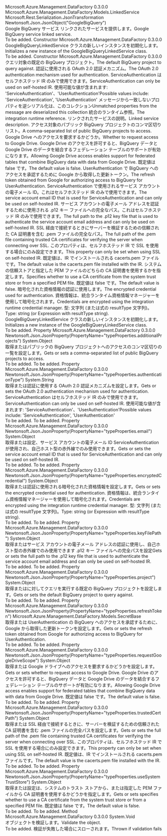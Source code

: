 <Type Name="GoogleBigQueryLinkedService" FullName="Microsoft.Azure.Management.DataFactory.Models.GoogleBigQueryLinkedService">
  <TypeSignature Language="C#" Value="public class GoogleBigQueryLinkedService : Microsoft.Azure.Management.DataFactory.Models.LinkedService" />
  <TypeSignature Language="ILAsm" Value=".class public auto ansi beforefieldinit GoogleBigQueryLinkedService extends Microsoft.Azure.Management.DataFactory.Models.LinkedService" />
  <TypeSignature Language="DocId" Value="T:Microsoft.Azure.Management.DataFactory.Models.GoogleBigQueryLinkedService" />
  <TypeSignature Language="VB.NET" Value="Public Class GoogleBigQueryLinkedService&#xA;Inherits LinkedService" />
  <TypeSignature Language="F#" Value="type GoogleBigQueryLinkedService = class&#xA;    inherit LinkedService" />
  <AssemblyInfo>
    <AssemblyName>Microsoft.Azure.Management.DataFactory</AssemblyName>
    <AssemblyVersion>0.3.0.0</AssemblyVersion>
  </AssemblyInfo>
  <Base>
    <BaseTypeName>Microsoft.Azure.Management.DataFactory.Models.LinkedService</BaseTypeName>
  </Base>
  <Interfaces />
  <Attributes>
    <Attribute>
      <AttributeName>Microsoft.Rest.Serialization.JsonTransformation</AttributeName>
    </Attribute>
    <Attribute>
      <AttributeName>Newtonsoft.Json.JsonObject("GoogleBigQuery")</AttributeName>
    </Attribute>
  </Attributes>
  <Docs>
    <summary>
            <span data-ttu-id="79971-101">Google BigQuery サービス リンクされたサービスを提供します。</span><span class="sxs-lookup"><span data-stu-id="79971-101">Google BigQuery service linked service.</span></span>
            </summary>
    <remarks>To be added.</remarks>
  </Docs>
  <Members>
    <Member MemberName=".ctor">
      <MemberSignature Language="C#" Value="public GoogleBigQueryLinkedService ();" />
      <MemberSignature Language="ILAsm" Value=".method public hidebysig specialname rtspecialname instance void .ctor() cil managed" />
      <MemberSignature Language="DocId" Value="M:Microsoft.Azure.Management.DataFactory.Models.GoogleBigQueryLinkedService.#ctor" />
      <MemberSignature Language="VB.NET" Value="Public Sub New ()" />
      <MemberType>Constructor</MemberType>
      <AssemblyInfo>
        <AssemblyName>Microsoft.Azure.Management.DataFactory</AssemblyName>
        <AssemblyVersion>0.3.0.0</AssemblyVersion>
      </AssemblyInfo>
      <Parameters />
      <Docs>
        <summary>
            <span data-ttu-id="79971-102">GoogleBigQueryLinkedService クラスの新しいインスタンスを初期化します。</span><span class="sxs-lookup"><span data-stu-id="79971-102">Initializes a new instance of the GoogleBigQueryLinkedService class.</span></span>
            </summary>
        <remarks>To be added.</remarks>
      </Docs>
    </Member>
    <Member MemberName=".ctor">
      <MemberSignature Language="C#" Value="public GoogleBigQueryLinkedService (object project, string authenticationType, System.Collections.Generic.IDictionary&lt;string,object&gt; additionalProperties = null, Microsoft.Azure.Management.DataFactory.Models.IntegrationRuntimeReference connectVia = null, string description = null, object additionalProjects = null, object requestGoogleDriveScope = null, Microsoft.Azure.Management.DataFactory.Models.SecretBase refreshToken = null, object email = null, object keyFilePath = null, object trustedCertPath = null, object useSystemTrustStore = null, object encryptedCredential = null);" />
      <MemberSignature Language="ILAsm" Value=".method public hidebysig specialname rtspecialname instance void .ctor(object project, string authenticationType, class System.Collections.Generic.IDictionary`2&lt;string, object&gt; additionalProperties, class Microsoft.Azure.Management.DataFactory.Models.IntegrationRuntimeReference connectVia, string description, object additionalProjects, object requestGoogleDriveScope, class Microsoft.Azure.Management.DataFactory.Models.SecretBase refreshToken, object email, object keyFilePath, object trustedCertPath, object useSystemTrustStore, object encryptedCredential) cil managed" />
      <MemberSignature Language="DocId" Value="M:Microsoft.Azure.Management.DataFactory.Models.GoogleBigQueryLinkedService.#ctor(System.Object,System.String,System.Collections.Generic.IDictionary{System.String,System.Object},Microsoft.Azure.Management.DataFactory.Models.IntegrationRuntimeReference,System.String,System.Object,System.Object,Microsoft.Azure.Management.DataFactory.Models.SecretBase,System.Object,System.Object,System.Object,System.Object,System.Object)" />
      <MemberSignature Language="VB.NET" Value="Public Sub New (project As Object, authenticationType As String, Optional additionalProperties As IDictionary(Of String, Object) = null, Optional connectVia As IntegrationRuntimeReference = null, Optional description As String = null, Optional additionalProjects As Object = null, Optional requestGoogleDriveScope As Object = null, Optional refreshToken As SecretBase = null, Optional email As Object = null, Optional keyFilePath As Object = null, Optional trustedCertPath As Object = null, Optional useSystemTrustStore As Object = null, Optional encryptedCredential As Object = null)" />
      <MemberSignature Language="F#" Value="new Microsoft.Azure.Management.DataFactory.Models.GoogleBigQueryLinkedService : obj * string * System.Collections.Generic.IDictionary&lt;string, obj&gt; * Microsoft.Azure.Management.DataFactory.Models.IntegrationRuntimeReference * string * obj * obj * Microsoft.Azure.Management.DataFactory.Models.SecretBase * obj * obj * obj * obj * obj -&gt; Microsoft.Azure.Management.DataFactory.Models.GoogleBigQueryLinkedService" Usage="new Microsoft.Azure.Management.DataFactory.Models.GoogleBigQueryLinkedService (project, authenticationType, additionalProperties, connectVia, description, additionalProjects, requestGoogleDriveScope, refreshToken, email, keyFilePath, trustedCertPath, useSystemTrustStore, encryptedCredential)" />
      <MemberType>Constructor</MemberType>
      <AssemblyInfo>
        <AssemblyName>Microsoft.Azure.Management.DataFactory</AssemblyName>
        <AssemblyVersion>0.3.0.0</AssemblyVersion>
      </AssemblyInfo>
      <Parameters>
        <Parameter Name="project" Type="System.Object" />
        <Parameter Name="authenticationType" Type="System.String" />
        <Parameter Name="additionalProperties" Type="System.Collections.Generic.IDictionary&lt;System.String,System.Object&gt;" />
        <Parameter Name="connectVia" Type="Microsoft.Azure.Management.DataFactory.Models.IntegrationRuntimeReference" />
        <Parameter Name="description" Type="System.String" />
        <Parameter Name="additionalProjects" Type="System.Object" />
        <Parameter Name="requestGoogleDriveScope" Type="System.Object" />
        <Parameter Name="refreshToken" Type="Microsoft.Azure.Management.DataFactory.Models.SecretBase" />
        <Parameter Name="email" Type="System.Object" />
        <Parameter Name="keyFilePath" Type="System.Object" />
        <Parameter Name="trustedCertPath" Type="System.Object" />
        <Parameter Name="useSystemTrustStore" Type="System.Object" />
        <Parameter Name="encryptedCredential" Type="System.Object" />
      </Parameters>
      <Docs>
        <param name="project"><span data-ttu-id="79971-103">クエリ対象の既定の BigQuery プロジェクト。</span><span class="sxs-lookup"><span data-stu-id="79971-103">The default BigQuery project to query against.</span></span></param>
        <param name="authenticationType"><span data-ttu-id="79971-104">認証に使用される OAuth 2.0 認証メカニズム。</span><span class="sxs-lookup"><span data-stu-id="79971-104">The OAuth 2.0 authentication mechanism used for authentication.</span></span> <span data-ttu-id="79971-105">ServiceAuthentication はセルフホステッド IR のみで使用できます。</span><span class="sxs-lookup"><span data-stu-id="79971-105">ServiceAuthentication can only be used on self-hosted IR.</span></span> <span data-ttu-id="79971-106">使用可能な値が含まれます: 'ServiceAuthentication'、'UserAuthentication'</span><span class="sxs-lookup"><span data-stu-id="79971-106">Possible values include: 'ServiceAuthentication', 'UserAuthentication'</span></span></param>
        <param name="additionalProperties"><span data-ttu-id="79971-107">メッセージから一致しないプロパティを逆シリアル化は、このコレクション</span><span class="sxs-lookup"><span data-stu-id="79971-107">Unmatched properties from the message are deserialized this collection</span></span></param>
        <param name="connectVia"><span data-ttu-id="79971-108">統合のランタイム参照。</span><span class="sxs-lookup"><span data-stu-id="79971-108">The integration runtime reference.</span></span></param>
        <param name="description"><span data-ttu-id="79971-109">リンクされたサービスの説明。</span><span class="sxs-lookup"><span data-stu-id="79971-109">Linked service description.</span></span></param>
        <param name="additionalProjects"><span data-ttu-id="79971-110">アクセス対象のパブリック BigQuery プロジェクトのコンマ区切りリスト。</span><span class="sxs-lookup"><span data-stu-id="79971-110">A comma-separated list of public BigQuery projects to access.</span></span></param>
        <param name="requestGoogleDriveScope"><span data-ttu-id="79971-111">Google Drive へのアクセスを要求するかどうか。</span><span class="sxs-lookup"><span data-stu-id="79971-111">Whether to request access to Google Drive.</span></span> <span data-ttu-id="79971-112">Google Drive のアクセスを許可すると、BigQuery データと Google Drive のデータを結合するフェデレーション テーブルのサポートが有効になります。</span><span class="sxs-lookup"><span data-stu-id="79971-112">Allowing Google Drive access enables support for federated tables that combine BigQuery data with data from Google Drive.</span></span> <span data-ttu-id="79971-113">既定値は false です。</span><span class="sxs-lookup"><span data-stu-id="79971-113">The default value is false.</span></span></param>
        <param name="refreshToken"><span data-ttu-id="79971-114">UserAuthentication で BigQuery へのアクセスを承認するために Google から取得した更新トークン。</span><span class="sxs-lookup"><span data-stu-id="79971-114">The refresh token obtained from Google for authorizing access to BigQuery for UserAuthentication.</span></span></param>
        <param name="email"><span data-ttu-id="79971-115">ServiceAuthentication で使用されるサービス アカウントの電子メール ID。これはセルフホステッド IR のみで使用できます。</span><span class="sxs-lookup"><span data-stu-id="79971-115">The service account email ID that is used for ServiceAuthentication and can only be used on self-hosted IR.</span></span></param>
        <param name="keyFilePath"><span data-ttu-id="79971-116">サービス アカウントの電子メール アドレスを認証するために使用される .p12 キー ファイルへの完全なパス。これはセルフホステッド IR のみで使用できます。</span><span class="sxs-lookup"><span data-stu-id="79971-116">The full path to the .p12 key file that is used to authenticate the service account email address and can only be used on self-hosted IR.</span></span></param>
        <param name="trustedCertPath"><span data-ttu-id="79971-117">SSL 経由で接続するときにサーバーを検証するための信頼された CA 証明書を含む .pem ファイルの完全なパス。</span><span class="sxs-lookup"><span data-stu-id="79971-117">The full path of the .pem file containing trusted CA certificates for verifying the server when connecting over SSL.</span></span> <span data-ttu-id="79971-118">このプロパティは、セルフホステッド IR で SSL を使用する場合にのみ設定できます。</span><span class="sxs-lookup"><span data-stu-id="79971-118">This property can only be set when using SSL on self-hosted IR.</span></span> <span data-ttu-id="79971-119">既定値は、IR でインストールされる cacerts.pem ファイルです。</span><span class="sxs-lookup"><span data-stu-id="79971-119">The default value is the cacerts.pem file installed with the IR.</span></span></param>
        <param name="useSystemTrustStore"><span data-ttu-id="79971-120">システムの信頼ストアと指定した PEM ファイルのどちらの CA 証明書を使用するかを指定します。</span><span class="sxs-lookup"><span data-stu-id="79971-120">Specifies whether to use a CA certificate from the system trust store or from a specified PEM file.</span></span> <span data-ttu-id="79971-121">既定値は false です。</span><span class="sxs-lookup"><span data-stu-id="79971-121">The default value is false.</span></span></param>
        <param name="encryptedCredential"><span data-ttu-id="79971-122">暗号化された資格情報の認証に使用します。</span><span class="sxs-lookup"><span data-stu-id="79971-122">The encrypted credential used for authentication.</span></span> <span data-ttu-id="79971-123">資格情報は、統合ランタイム資格情報マネージャーを使用して暗号化されます。</span><span class="sxs-lookup"><span data-stu-id="79971-123">Credentials are encrypted using the integration runtime credential manager.</span></span> <span data-ttu-id="79971-124">型: 文字列 (または式の resultType 文字列)。</span><span class="sxs-lookup"><span data-stu-id="79971-124">Type: string (or Expression with resultType string).</span></span></param>
        <summary>
            <span data-ttu-id="79971-125">GoogleBigQueryLinkedService クラスの新しいインスタンスを初期化します。</span><span class="sxs-lookup"><span data-stu-id="79971-125">Initializes a new instance of the GoogleBigQueryLinkedService class.</span></span>
            </summary>
        <remarks>To be added.</remarks>
      </Docs>
    </Member>
    <Member MemberName="AdditionalProjects">
      <MemberSignature Language="C#" Value="public object AdditionalProjects { get; set; }" />
      <MemberSignature Language="ILAsm" Value=".property instance object AdditionalProjects" />
      <MemberSignature Language="DocId" Value="P:Microsoft.Azure.Management.DataFactory.Models.GoogleBigQueryLinkedService.AdditionalProjects" />
      <MemberSignature Language="VB.NET" Value="Public Property AdditionalProjects As Object" />
      <MemberSignature Language="F#" Value="member this.AdditionalProjects : obj with get, set" Usage="Microsoft.Azure.Management.DataFactory.Models.GoogleBigQueryLinkedService.AdditionalProjects" />
      <MemberType>Property</MemberType>
      <AssemblyInfo>
        <AssemblyName>Microsoft.Azure.Management.DataFactory</AssemblyName>
        <AssemblyVersion>0.3.0.0</AssemblyVersion>
      </AssemblyInfo>
      <Attributes>
        <Attribute>
          <AttributeName>Newtonsoft.Json.JsonProperty(PropertyName="typeProperties.additionalProjects")</AttributeName>
        </Attribute>
      </Attributes>
      <ReturnValue>
        <ReturnType>System.Object</ReturnType>
      </ReturnValue>
      <Docs>
        <summary>
            <span data-ttu-id="79971-126">取得またはパブリックの BigQuery プロジェクトへのアクセスのコンマ区切りの一覧を設定します。</span><span class="sxs-lookup"><span data-stu-id="79971-126">Gets or sets a comma-separated list of public BigQuery projects to access.</span></span>
            </summary>
        <value>To be added.</value>
        <remarks>To be added.</remarks>
      </Docs>
    </Member>
    <Member MemberName="AuthenticationType">
      <MemberSignature Language="C#" Value="public string AuthenticationType { get; set; }" />
      <MemberSignature Language="ILAsm" Value=".property instance string AuthenticationType" />
      <MemberSignature Language="DocId" Value="P:Microsoft.Azure.Management.DataFactory.Models.GoogleBigQueryLinkedService.AuthenticationType" />
      <MemberSignature Language="VB.NET" Value="Public Property AuthenticationType As String" />
      <MemberSignature Language="F#" Value="member this.AuthenticationType : string with get, set" Usage="Microsoft.Azure.Management.DataFactory.Models.GoogleBigQueryLinkedService.AuthenticationType" />
      <MemberType>Property</MemberType>
      <AssemblyInfo>
        <AssemblyName>Microsoft.Azure.Management.DataFactory</AssemblyName>
        <AssemblyVersion>0.3.0.0</AssemblyVersion>
      </AssemblyInfo>
      <Attributes>
        <Attribute>
          <AttributeName>Newtonsoft.Json.JsonProperty(PropertyName="typeProperties.authenticationType")</AttributeName>
        </Attribute>
      </Attributes>
      <ReturnValue>
        <ReturnType>System.String</ReturnType>
      </ReturnValue>
      <Docs>
        <summary>
            <span data-ttu-id="79971-127">取得または認証に使用する OAuth 2.0 認証メカニズムを設定します。</span><span class="sxs-lookup"><span data-stu-id="79971-127">Gets or sets the OAuth 2.0 authentication mechanism used for authentication.</span></span> <span data-ttu-id="79971-128">ServiceAuthentication はセルフホステッド IR のみで使用できます。</span><span class="sxs-lookup"><span data-stu-id="79971-128">ServiceAuthentication can only be used on self-hosted IR.</span></span> <span data-ttu-id="79971-129">使用可能な値が含まれます: 'ServiceAuthentication'、'UserAuthentication'</span><span class="sxs-lookup"><span data-stu-id="79971-129">Possible values include: 'ServiceAuthentication', 'UserAuthentication'</span></span>
            </summary>
        <value>To be added.</value>
        <remarks>To be added.</remarks>
      </Docs>
    </Member>
    <Member MemberName="Email">
      <MemberSignature Language="C#" Value="public object Email { get; set; }" />
      <MemberSignature Language="ILAsm" Value=".property instance object Email" />
      <MemberSignature Language="DocId" Value="P:Microsoft.Azure.Management.DataFactory.Models.GoogleBigQueryLinkedService.Email" />
      <MemberSignature Language="VB.NET" Value="Public Property Email As Object" />
      <MemberSignature Language="F#" Value="member this.Email : obj with get, set" Usage="Microsoft.Azure.Management.DataFactory.Models.GoogleBigQueryLinkedService.Email" />
      <MemberType>Property</MemberType>
      <AssemblyInfo>
        <AssemblyName>Microsoft.Azure.Management.DataFactory</AssemblyName>
        <AssemblyVersion>0.3.0.0</AssemblyVersion>
      </AssemblyInfo>
      <Attributes>
        <Attribute>
          <AttributeName>Newtonsoft.Json.JsonProperty(PropertyName="typeProperties.email")</AttributeName>
        </Attribute>
      </Attributes>
      <ReturnValue>
        <ReturnType>System.Object</ReturnType>
      </ReturnValue>
      <Docs>
        <summary>
            <span data-ttu-id="79971-130">取得または設定、サービス アカウントの電子メール ID ServiceAuthentication が使用され、自己ホスト型の赤外線でのみ使用できます。</span><span class="sxs-lookup"><span data-stu-id="79971-130">Gets or sets the service account email ID that is used for ServiceAuthentication and can only be used on self-hosted IR.</span></span>
            </summary>
        <value>To be added.</value>
        <remarks>To be added.</remarks>
      </Docs>
    </Member>
    <Member MemberName="EncryptedCredential">
      <MemberSignature Language="C#" Value="public object EncryptedCredential { get; set; }" />
      <MemberSignature Language="ILAsm" Value=".property instance object EncryptedCredential" />
      <MemberSignature Language="DocId" Value="P:Microsoft.Azure.Management.DataFactory.Models.GoogleBigQueryLinkedService.EncryptedCredential" />
      <MemberSignature Language="VB.NET" Value="Public Property EncryptedCredential As Object" />
      <MemberSignature Language="F#" Value="member this.EncryptedCredential : obj with get, set" Usage="Microsoft.Azure.Management.DataFactory.Models.GoogleBigQueryLinkedService.EncryptedCredential" />
      <MemberType>Property</MemberType>
      <AssemblyInfo>
        <AssemblyName>Microsoft.Azure.Management.DataFactory</AssemblyName>
        <AssemblyVersion>0.3.0.0</AssemblyVersion>
      </AssemblyInfo>
      <Attributes>
        <Attribute>
          <AttributeName>Newtonsoft.Json.JsonProperty(PropertyName="typeProperties.encryptedCredential")</AttributeName>
        </Attribute>
      </Attributes>
      <ReturnValue>
        <ReturnType>System.Object</ReturnType>
      </ReturnValue>
      <Docs>
        <summary>
            <span data-ttu-id="79971-131">取得または認証に使用される暗号化された資格情報を設定します。</span><span class="sxs-lookup"><span data-stu-id="79971-131">Gets or sets the encrypted credential used for authentication.</span></span>
            <span data-ttu-id="79971-132">資格情報は、統合ランタイム資格情報マネージャーを使用して暗号化されます。</span><span class="sxs-lookup"><span data-stu-id="79971-132">Credentials are encrypted using the integration runtime credential manager.</span></span> <span data-ttu-id="79971-133">型: 文字列 (または式の resultType 文字列)。</span><span class="sxs-lookup"><span data-stu-id="79971-133">Type: string (or Expression with resultType string).</span></span>
            </summary>
        <value>To be added.</value>
        <remarks>To be added.</remarks>
      </Docs>
    </Member>
    <Member MemberName="KeyFilePath">
      <MemberSignature Language="C#" Value="public object KeyFilePath { get; set; }" />
      <MemberSignature Language="ILAsm" Value=".property instance object KeyFilePath" />
      <MemberSignature Language="DocId" Value="P:Microsoft.Azure.Management.DataFactory.Models.GoogleBigQueryLinkedService.KeyFilePath" />
      <MemberSignature Language="VB.NET" Value="Public Property KeyFilePath As Object" />
      <MemberSignature Language="F#" Value="member this.KeyFilePath : obj with get, set" Usage="Microsoft.Azure.Management.DataFactory.Models.GoogleBigQueryLinkedService.KeyFilePath" />
      <MemberType>Property</MemberType>
      <AssemblyInfo>
        <AssemblyName>Microsoft.Azure.Management.DataFactory</AssemblyName>
        <AssemblyVersion>0.3.0.0</AssemblyVersion>
      </AssemblyInfo>
      <Attributes>
        <Attribute>
          <AttributeName>Newtonsoft.Json.JsonProperty(PropertyName="typeProperties.keyFilePath")</AttributeName>
        </Attribute>
      </Attributes>
      <ReturnValue>
        <ReturnType>System.Object</ReturnType>
      </ReturnValue>
      <Docs>
        <summary>
            <span data-ttu-id="79971-134">取得またはサービス アカウントの電子メール アドレスの認証に使用し、自己ホスト型の赤外線でのみ使用できます .p12 キー ファイルへの完全パスを設定</span><span class="sxs-lookup"><span data-stu-id="79971-134">Gets or sets the full path to the .p12 key file that is used to authenticate the service account email address and can only be used on self-hosted IR.</span></span>
            </summary>
        <value>To be added.</value>
        <remarks>To be added.</remarks>
      </Docs>
    </Member>
    <Member MemberName="Project">
      <MemberSignature Language="C#" Value="public object Project { get; set; }" />
      <MemberSignature Language="ILAsm" Value=".property instance object Project" />
      <MemberSignature Language="DocId" Value="P:Microsoft.Azure.Management.DataFactory.Models.GoogleBigQueryLinkedService.Project" />
      <MemberSignature Language="VB.NET" Value="Public Property Project As Object" />
      <MemberSignature Language="F#" Value="member this.Project : obj with get, set" Usage="Microsoft.Azure.Management.DataFactory.Models.GoogleBigQueryLinkedService.Project" />
      <MemberType>Property</MemberType>
      <AssemblyInfo>
        <AssemblyName>Microsoft.Azure.Management.DataFactory</AssemblyName>
        <AssemblyVersion>0.3.0.0</AssemblyVersion>
      </AssemblyInfo>
      <Attributes>
        <Attribute>
          <AttributeName>Newtonsoft.Json.JsonProperty(PropertyName="typeProperties.project")</AttributeName>
        </Attribute>
      </Attributes>
      <ReturnValue>
        <ReturnType>System.Object</ReturnType>
      </ReturnValue>
      <Docs>
        <summary>
            <span data-ttu-id="79971-135">取得またはに対してクエリを実行する既定の BigQuery プロジェクトを設定します。</span><span class="sxs-lookup"><span data-stu-id="79971-135">Gets or sets the default BigQuery project to query against.</span></span>
            </summary>
        <value>To be added.</value>
        <remarks>To be added.</remarks>
      </Docs>
    </Member>
    <Member MemberName="RefreshToken">
      <MemberSignature Language="C#" Value="public Microsoft.Azure.Management.DataFactory.Models.SecretBase RefreshToken { get; set; }" />
      <MemberSignature Language="ILAsm" Value=".property instance class Microsoft.Azure.Management.DataFactory.Models.SecretBase RefreshToken" />
      <MemberSignature Language="DocId" Value="P:Microsoft.Azure.Management.DataFactory.Models.GoogleBigQueryLinkedService.RefreshToken" />
      <MemberSignature Language="VB.NET" Value="Public Property RefreshToken As SecretBase" />
      <MemberSignature Language="F#" Value="member this.RefreshToken : Microsoft.Azure.Management.DataFactory.Models.SecretBase with get, set" Usage="Microsoft.Azure.Management.DataFactory.Models.GoogleBigQueryLinkedService.RefreshToken" />
      <MemberType>Property</MemberType>
      <AssemblyInfo>
        <AssemblyName>Microsoft.Azure.Management.DataFactory</AssemblyName>
        <AssemblyVersion>0.3.0.0</AssemblyVersion>
      </AssemblyInfo>
      <Attributes>
        <Attribute>
          <AttributeName>Newtonsoft.Json.JsonProperty(PropertyName="typeProperties.refreshToken")</AttributeName>
        </Attribute>
      </Attributes>
      <ReturnValue>
        <ReturnType>Microsoft.Azure.Management.DataFactory.Models.SecretBase</ReturnType>
      </ReturnValue>
      <Docs>
        <summary>
            <span data-ttu-id="79971-136">取得または UserAuthentication の BigQuery へのアクセスを承認するために、Google から取得した更新トークンを設定します。</span><span class="sxs-lookup"><span data-stu-id="79971-136">Gets or sets the refresh token obtained from Google for authorizing access to BigQuery for UserAuthentication.</span></span>
            </summary>
        <value>To be added.</value>
        <remarks>To be added.</remarks>
      </Docs>
    </Member>
    <Member MemberName="RequestGoogleDriveScope">
      <MemberSignature Language="C#" Value="public object RequestGoogleDriveScope { get; set; }" />
      <MemberSignature Language="ILAsm" Value=".property instance object RequestGoogleDriveScope" />
      <MemberSignature Language="DocId" Value="P:Microsoft.Azure.Management.DataFactory.Models.GoogleBigQueryLinkedService.RequestGoogleDriveScope" />
      <MemberSignature Language="VB.NET" Value="Public Property RequestGoogleDriveScope As Object" />
      <MemberSignature Language="F#" Value="member this.RequestGoogleDriveScope : obj with get, set" Usage="Microsoft.Azure.Management.DataFactory.Models.GoogleBigQueryLinkedService.RequestGoogleDriveScope" />
      <MemberType>Property</MemberType>
      <AssemblyInfo>
        <AssemblyName>Microsoft.Azure.Management.DataFactory</AssemblyName>
        <AssemblyVersion>0.3.0.0</AssemblyVersion>
      </AssemblyInfo>
      <Attributes>
        <Attribute>
          <AttributeName>Newtonsoft.Json.JsonProperty(PropertyName="typeProperties.requestGoogleDriveScope")</AttributeName>
        </Attribute>
      </Attributes>
      <ReturnValue>
        <ReturnType>System.Object</ReturnType>
      </ReturnValue>
      <Docs>
        <summary>
            <span data-ttu-id="79971-137">取得または Google ドライブへのアクセスを要求するかどうかを設定します。</span><span class="sxs-lookup"><span data-stu-id="79971-137">Gets or sets whether to request access to Google Drive.</span></span> <span data-ttu-id="79971-138">Google Drive のアクセスを許可すると、BigQuery データと Google Drive のデータを結合するフェデレーション テーブルのサポートが有効になります。</span><span class="sxs-lookup"><span data-stu-id="79971-138">Allowing Google Drive access enables support for federated tables that combine BigQuery data with data from Google Drive.</span></span> <span data-ttu-id="79971-139">既定値は false です。</span><span class="sxs-lookup"><span data-stu-id="79971-139">The default value is false.</span></span>
            </summary>
        <value>To be added.</value>
        <remarks>To be added.</remarks>
      </Docs>
    </Member>
    <Member MemberName="TrustedCertPath">
      <MemberSignature Language="C#" Value="public object TrustedCertPath { get; set; }" />
      <MemberSignature Language="ILAsm" Value=".property instance object TrustedCertPath" />
      <MemberSignature Language="DocId" Value="P:Microsoft.Azure.Management.DataFactory.Models.GoogleBigQueryLinkedService.TrustedCertPath" />
      <MemberSignature Language="VB.NET" Value="Public Property TrustedCertPath As Object" />
      <MemberSignature Language="F#" Value="member this.TrustedCertPath : obj with get, set" Usage="Microsoft.Azure.Management.DataFactory.Models.GoogleBigQueryLinkedService.TrustedCertPath" />
      <MemberType>Property</MemberType>
      <AssemblyInfo>
        <AssemblyName>Microsoft.Azure.Management.DataFactory</AssemblyName>
        <AssemblyVersion>0.3.0.0</AssemblyVersion>
      </AssemblyInfo>
      <Attributes>
        <Attribute>
          <AttributeName>Newtonsoft.Json.JsonProperty(PropertyName="typeProperties.trustedCertPath")</AttributeName>
        </Attribute>
      </Attributes>
      <ReturnValue>
        <ReturnType>System.Object</ReturnType>
      </ReturnValue>
      <Docs>
        <summary>
            <span data-ttu-id="79971-140">取得または SSL 経由で接続するときに、サーバーを検証するための信頼された CA 証明書を含む .pem ファイルの完全パスを設定します。</span><span class="sxs-lookup"><span data-stu-id="79971-140">Gets or sets the full path of the .pem file containing trusted CA certificates for verifying the server when connecting over SSL.</span></span>
            <span data-ttu-id="79971-141">このプロパティは、セルフホステッド IR で SSL を使用する場合にのみ設定できます。</span><span class="sxs-lookup"><span data-stu-id="79971-141">This property can only be set when using SSL on self-hosted IR.</span></span> <span data-ttu-id="79971-142">既定値は、IR でインストールされる cacerts.pem ファイルです。</span><span class="sxs-lookup"><span data-stu-id="79971-142">The default value is the cacerts.pem file installed with the IR.</span></span>
            </summary>
        <value>To be added.</value>
        <remarks>To be added.</remarks>
      </Docs>
    </Member>
    <Member MemberName="UseSystemTrustStore">
      <MemberSignature Language="C#" Value="public object UseSystemTrustStore { get; set; }" />
      <MemberSignature Language="ILAsm" Value=".property instance object UseSystemTrustStore" />
      <MemberSignature Language="DocId" Value="P:Microsoft.Azure.Management.DataFactory.Models.GoogleBigQueryLinkedService.UseSystemTrustStore" />
      <MemberSignature Language="VB.NET" Value="Public Property UseSystemTrustStore As Object" />
      <MemberSignature Language="F#" Value="member this.UseSystemTrustStore : obj with get, set" Usage="Microsoft.Azure.Management.DataFactory.Models.GoogleBigQueryLinkedService.UseSystemTrustStore" />
      <MemberType>Property</MemberType>
      <AssemblyInfo>
        <AssemblyName>Microsoft.Azure.Management.DataFactory</AssemblyName>
        <AssemblyVersion>0.3.0.0</AssemblyVersion>
      </AssemblyInfo>
      <Attributes>
        <Attribute>
          <AttributeName>Newtonsoft.Json.JsonProperty(PropertyName="typeProperties.useSystemTrustStore")</AttributeName>
        </Attribute>
      </Attributes>
      <ReturnValue>
        <ReturnType>System.Object</ReturnType>
      </ReturnValue>
      <Docs>
        <summary>
            <span data-ttu-id="79971-143">取得または設定は、システムのトラスト ストアから、または指定した PEM ファイルから CA 証明書を使用するかどうかを指定します。</span><span class="sxs-lookup"><span data-stu-id="79971-143">Gets or sets specifies whether to use a CA certificate from the system trust store or from a specified PEM file.</span></span> <span data-ttu-id="79971-144">既定値は false です。</span><span class="sxs-lookup"><span data-stu-id="79971-144">The default value is false.</span></span>
            </summary>
        <value>To be added.</value>
        <remarks>To be added.</remarks>
      </Docs>
    </Member>
    <Member MemberName="Validate">
      <MemberSignature Language="C#" Value="public override void Validate ();" />
      <MemberSignature Language="ILAsm" Value=".method public hidebysig virtual instance void Validate() cil managed" />
      <MemberSignature Language="DocId" Value="M:Microsoft.Azure.Management.DataFactory.Models.GoogleBigQueryLinkedService.Validate" />
      <MemberSignature Language="VB.NET" Value="Public Overrides Sub Validate ()" />
      <MemberSignature Language="F#" Value="override this.Validate : unit -&gt; unit" Usage="googleBigQueryLinkedService.Validate " />
      <MemberType>Method</MemberType>
      <AssemblyInfo>
        <AssemblyName>Microsoft.Azure.Management.DataFactory</AssemblyName>
        <AssemblyVersion>0.3.0.0</AssemblyVersion>
      </AssemblyInfo>
      <ReturnValue>
        <ReturnType>System.Void</ReturnType>
      </ReturnValue>
      <Parameters />
      <Docs>
        <summary>
            <span data-ttu-id="79971-145">オブジェクトを検証します。</span><span class="sxs-lookup"><span data-stu-id="79971-145">Validate the object.</span></span>
            </summary>
        <remarks>To be added.</remarks>
        <exception cref="T:Microsoft.Rest.ValidationException">
            <span data-ttu-id="79971-146">検証が失敗した場合にスローされます。</span><span class="sxs-lookup"><span data-stu-id="79971-146">Thrown if validation fails</span></span>
            </exception>
      </Docs>
    </Member>
  </Members>
</Type>